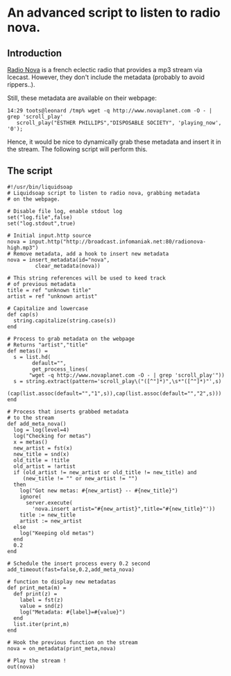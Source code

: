An advanced script to listen to radio nova.
===========================================
Introduction
------------
[Radio Nova](http://www.novaplanet.com/) is a french eclectic radio that provides a mp3 stream
via Icecast. However, they don't include the metadata (probably to avoid rippers..).

Still, these metadata are available on their webpage:
```
14:29 toots@leonard /tmp% wget -q http://www.novaplanet.com -O - | grep 'scroll_play'
   scroll_play("ESTHER PHILLIPS","DISPOSABLE SOCIETY", 'playing_now', '0');
```

Hence, it would be nice to dynamically grab these metadata and insert it in the stream. The following 
script will perform this.

The script
----------
```liquidsoap
#!/usr/bin/liquidsoap
# Liquidsoap script to listen to radio nova, grabbing metadata
# on the webpage.

# Disable file log, enable stdout log
set("log.file",false)
set("log.stdout",true)

# Initial input.http source
nova = input.http("http://broadcast.infomaniak.net:80/radionova-high.mp3")
# Remove metadata, add a hook to insert new metadata
nova = insert_metadata(id="nova",
         clear_metadata(nova))

# This string references will be used to keed track
# of previous metadata
title = ref "unknown title"
artist = ref "unknown artist"

# Capitalize and lowercase
def cap(s)
  string.capitalize(string.case(s))
end

# Process to grab metadata on the webpage
# Returns "artist","title"
def metas() = 
  s = list.hd(
        default="",
        get_process_lines(
	   "wget -q http://www.novaplanet.com -O - | grep 'scroll_play'"))
  s = string.extract(pattern='scroll_play\("([^"]*)",\s*"([^"]*)"',s)
  (cap(list.assoc(default="","1",s)),cap(list.assoc(default="","2",s)))
end

# Process that inserts grabbed metadata
# to the stream
def add_meta_nova()
  log = log(level=4)
  log("Checking for metas")
  x = metas()
  new_artist = fst(x)
  new_title = snd(x)
  old_title = !title
  old_artist = !artist
  if (old_artist != new_artist or old_title != new_title) and 
     (new_title != "" or new_artist != "") 
  then
    log("Got new metas: #{new_artist} -- #{new_title}")
    ignore(
      server.execute(
        'nova.insert artist="#{new_artist}",title="#{new_title}"'))
    title := new_title
    artist := new_artist
  else
    log("Keeping old metas")
  end
  0.2
end

# Schedule the insert process every 0.2 second
add_timeout(fast=false,0.2,add_meta_nova)

# function to display new metadatas
def print_meta(m) = 
  def print(z) = 
    label = fst(z)
    value = snd(z)
    log("Metadata: #{label}=#{value}")
  end
  list.iter(print,m)
end

# Hook the previous function on the stream
nova = on_metadata(print_meta,nova)

# Play the stream !
out(nova)
```


